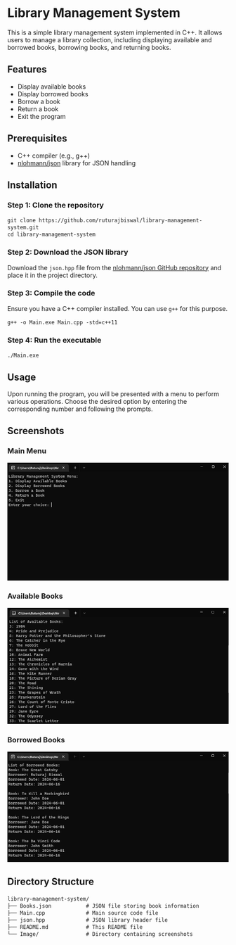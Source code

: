
# Library Management System

This is a simple library management system implemented in C++. It allows users to manage a library collection, including displaying available and borrowed books, borrowing books, and returning books.

## Features

- Display available books
- Display borrowed books
- Borrow a book
- Return a book
- Exit the program

## Prerequisites

- C++ compiler (e.g., g++)
- [nlohmann/json](https://github.com/nlohmann/json) library for JSON handling

## Installation

### Step 1: Clone the repository

```
git clone https://github.com/ruturajbiswal/library-management-system.git
cd library-management-system
```

### Step 2: Download the JSON library

Download the `json.hpp` file from the [nlohmann/json GitHub repository](https://github.com/nlohmann/json/releases) and place it in the project directory.

### Step 3: Compile the code

Ensure you have a C++ compiler installed. You can use `g++` for this purpose.

```
g++ -o Main.exe Main.cpp -std=c++11
```

### Step 4: Run the executable

```
./Main.exe
```


## Usage

Upon running the program, you will be presented with a menu to perform various operations. Choose the desired option by entering the corresponding number and following the prompts.

## Screenshots

### Main Menu

![Main Menu](Image/1.png)

### Available Books

![Available Books](Image/2.png)

### Borrowed Books

![Borrowed Books](Image/3.png)




## Directory Structure

```
library-management-system/
├── Books.json           # JSON file storing book information
├── Main.cpp             # Main source code file
├── json.hpp             # JSON library header file
├── README.md            # This README file
└── Image/               # Directory containing screenshots
```


